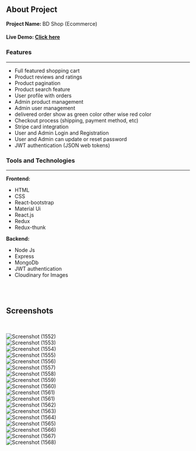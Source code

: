 
<h2>About Project</h2>

<b>Project Name: </b> BD Shop (Ecommerce)

<h4>Live Demo: <a href="https://www.youtube.com/watch?v=mUm6Rl45D84">Click here</a </h4> 

<h3>Features </h3>
<hr />
<ul>
  <li>Full featured shopping cart </li>
  <li>Product reviews and ratings </li>
  <li>Product pagination </li>
  <li>Product search feature </li>
  <li>User profile with orders </li>
  <li>Admin product management </li>
  <li>Admin user management </li>
  <li>delivered order show as green color other wise red color  </li>
  <li>Checkout process (shipping, payment method, etc) </li>
  <li>Stripe card integration </li>
  <li>User and Admin Login and Registration </li>
   <li>User and Admin can update or reset password </li>
  <li>JWT authentication (JSON web tokens) </li>
  
</ul>


<h3>Tools and Technologies </h3>
<hr />

<b>Frontend: </b>
<ul>
  <li> HTML </li>
  <li> CSS </li>
  <li> React-bootstrap </li>
  <li> Material Ui </li>
  <li> React.js </li>
  <li> Redux </li>
  <li> Redux-thunk </li>
</ul>


<b>Backend: </b>
<ul>
  <li> Node Js </li>
  <li> Express </li>
  <li> MongoDb </li>
  <li> JWT authentication </li>
  <li> Cloudinary for Images </li>
</ul>

<br />
<br />

<h2>Screenshots</h2>
<br />


![Screenshot (1552)](https://user-images.githubusercontent.com/48715379/179342320-109d21fa-d6fe-40e4-b65d-8cd7a77a8798.png) <br />
![Screenshot (1553)](https://user-images.githubusercontent.com/48715379/179342348-19605582-af4f-4efd-9701-c074f1d7aa04.png) <br />
![Screenshot (1554)](https://user-images.githubusercontent.com/48715379/179342352-387afe50-6f99-4211-8234-f8f7cdba8cf6.png) <br />
![Screenshot (1555)](https://user-images.githubusercontent.com/48715379/179342347-f9d0210a-944c-43b8-99ab-3c692f1e4b25.png) <br />
![Screenshot (1556)](https://user-images.githubusercontent.com/48715379/179342350-fcd5e3a3-d352-413a-8c55-01230f4844af.png) <br />
![Screenshot (1557)](https://user-images.githubusercontent.com/48715379/179342349-a482d71a-9ea0-4670-bf8b-caeefe2009bf.png) <br />
![Screenshot (1558)](https://user-images.githubusercontent.com/48715379/179342351-63d05c13-3f0f-4d9a-b29e-906551175234.png) <br />
![Screenshot (1559)](https://user-images.githubusercontent.com/48715379/179342359-57a5509f-0e27-4c96-b657-3999dbb1c231.png) <br />
![Screenshot (1560)](https://user-images.githubusercontent.com/48715379/179342363-5c48fdcb-96ad-4c4c-95b3-0866ee83d898.png) <br />
![Screenshot (1561)](https://user-images.githubusercontent.com/48715379/179342368-93129595-9502-4e3b-895c-ffb88fa75bd1.png) <br />
![Screenshot (1561)](https://user-images.githubusercontent.com/48715379/179342376-9eef30ac-8725-4640-9d91-04828a49a323.png) <br />
![Screenshot (1562)](https://user-images.githubusercontent.com/48715379/179342379-57bebdc8-95ac-460e-bab7-fe4ab62a8807.png) <br />
![Screenshot (1563)](https://user-images.githubusercontent.com/48715379/179342389-e20df43e-51b2-4ca9-8a48-950b0b1659c7.png) <br />
![Screenshot (1564)](https://user-images.githubusercontent.com/48715379/179342391-7f144fcd-4c9e-4bfc-bdd1-46d6155bb526.png) <br />
![Screenshot (1565)](https://user-images.githubusercontent.com/48715379/179342400-be936351-e1af-48cb-be0b-763f416c46ef.png) <br />
![Screenshot (1566)](https://user-images.githubusercontent.com/48715379/179342404-523299b5-b095-4783-9834-e3bf8291ba98.png) <br />
![Screenshot (1567)](https://user-images.githubusercontent.com/48715379/179342406-7269f2cb-30c6-4c2d-9230-1fa32f0f46a2.png) <br />
![Screenshot (1568)](https://user-images.githubusercontent.com/48715379/179342411-24ca2742-44dc-4b66-b264-ee0a95f0d619.png) <br />




